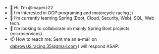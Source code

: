 - 👋 Hi, I’m @maperz22
- 👀 I’m interested in OOP programing and motorcycle racing ;)
- 🌱 I’m currently learning Spring (Boot, Cloud, Security, Web), SQL, Web tech.
- 💞️ I’m looking to collaborate on mainly Spring Boot projects (microservices).
- 📫 How to reach me: Sent me an e-mail on dabrowski.racing.35@gmail.com I will respond ASAP.


